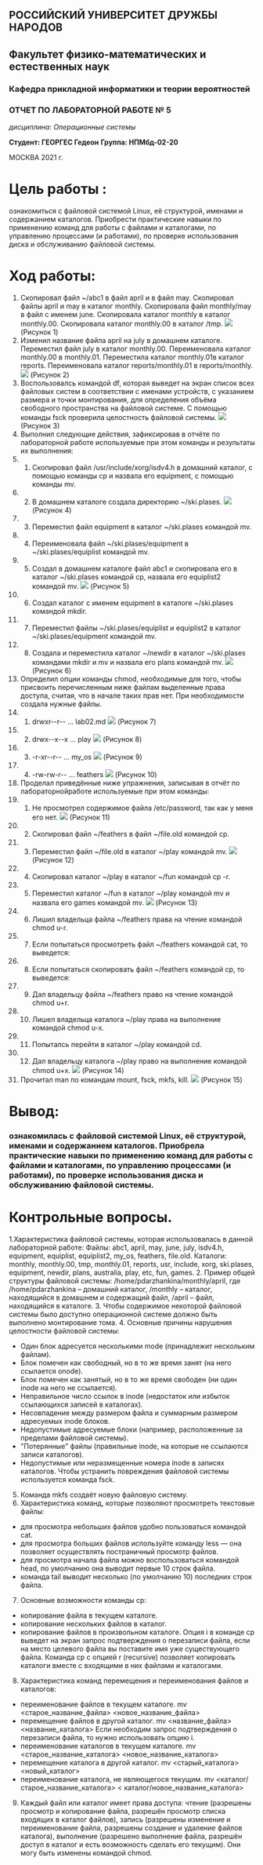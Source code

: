 ## РОССИЙСКИЙ УНИВЕРСИТЕТ ДРУЖБЫ НАРОДОВ
## Факультет физико-математических и естественных наук 
### Кафедра прикладной информатики и теории вероятностей

### ОТЧЕТ ПО ЛАБОРАТОРНОЙ РАБОТЕ № 5

*дисциплина: Операционные системы*

**Студент: ГЕОРГЕС Гедеон** 
**Группа: НПМбд-02-20**

МОСКВА 2021 г.

# Цель работы :
ознакомиться с файловой системой Linux, её структурой, именами и содержанием каталогов. Приобрести практические навыки по применению команд для работы с файлами и каталогами, по управлению процессами (и работами), по проверке использования диска и обслуживанию файловой системы.
# Ход работы:
1. Скопировал файл ~/abc1 в файл april и в файл may. Скопировал файлы april и may в каталог monthly. Скопировала файл monthly/may в файл с именем june. Скопировала каталог monthly в каталог monthly.00. Скопировала каталог monthly.00 в каталог /tmp.
![](https://raw.githubusercontent.com/gedeongeorges/lab-06/main/pictures06/lab6%2001.png)
(Рисунок 1)
2. Изменил название файла april на july в домашнем каталоге. Переместил файл july в каталог monthly.00. Переименовала каталог monthly.00 в monthly.01. Переместила каталог monthly.01в каталог reports. Переименовала каталог reports/monthly.01 в reports/monthly.
![](https://raw.githubusercontent.com/gedeongeorges/lab-06/main/pictures06/lab6%2002.png)
(Рисунок 2)
3. Воспользовалсь командой df, которая выведет на экран список всех файловых систем в соответствии с именами устройств, с указанием размера и точки монтирования, для определения объёма свободного пространства на файловой системе. С помощью команды fsck проверила целостность файловой системы.
![](https://raw.githubusercontent.com/gedeongeorges/lab-06/main/pictures06/lab6%2003.png)
(Рисунок 3)
4. Выполнил следующие действия, зафиксировав в отчёте по лабораторной работе используемые при этом команды и результаты их выполнения:
4. 1. Скопировал файл /usr/include/xorg/isdv4.h в домашний каталог, с помощью команды cp и назвала его equipment, с помощью команды mv. 
4. 2. В домашнем каталоге создала директорию ~/ski.plases.
![](https://raw.githubusercontent.com/gedeongeorges/lab-06/main/pictures06/lab6%2004.png)
(Рисунок 4)
4. 3. Переместил файл equipment в каталог ~/ski.plases командой mv.
4. 4. Переименовала файл ~/ski.plases/equipment в ~/ski.plases/equiplist командой mv.
4. 5. Создал в домашнем каталоге файл abc1 и скопировала его в каталог ~/ski.plases командой cp, назвала его equiplist2 командой mv.
![](https://raw.githubusercontent.com/gedeongeorges/lab-06/main/pictures06/lab6%2005.png)
(Рисунок 5)
4. 6. Создал каталог с именем equipment в каталоге ~/ski.plases командой mkdir.
4. 7. Переместил файлы ~/ski.plases/equiplist и equiplist2 в каталог ~/ski.plases/equipment командой mv.
4. 8. Создала и переместила каталог ~/newdir в каталог ~/ski.plases командами mkdir и  mv и назвала его plans командой mv.
![](https://raw.githubusercontent.com/gedeongeorges/lab-06/main/pictures06/lab6%2006.png) 
(Рисунок 6)
5. Определил опции команды chmod, необходимые для того, чтобы присвоить перечисленным ниже файлам выделенные права доступа, считая, что в начале таких прав нет. При необходимости создала нужные файлы.
5. 1. drwxr--r-- ... lab02.md
![](https://raw.githubusercontent.com/gedeongeorges/lab-06/main/pictures06/lab6%2008.png)
(Рисунок 7)
5. 2. drwx--x--x ... play
![](https://raw.githubusercontent.com/gedeongeorges/lab-06/main/pictures06/lab6%2009.png)
(Рисунок 8)
5. 3. -r-xr--r-- ... my_os
![](https://raw.githubusercontent.com/gedeongeorges/lab-06/main/pictures06/lab6%2010.png)
(Рисунок 9)
5. 4. -rw-rw-r-- ... feathers
![](https://raw.githubusercontent.com/gedeongeorges/lab-06/main/pictures06/lab6%2011.png)
(Рисунок 10)
6. Проделал приведённые ниже упражнения, записывая в отчёт по лабораторнойработе используемые при этом команды:
6. 1. Не просмотрел содержимое файла /etc/password, так как у меня его нет.
![](https://raw.githubusercontent.com/gedeongeorges/lab-06/main/pictures06/lab6%2012.png)
(Рисунок 11)
6. 2. Скопировал файл ~/feathers в файл ~/file.old командой cp.
6. 3. Переместил файл ~/file.old в каталог ~/play командой mv.
![](https://raw.githubusercontent.com/gedeongeorges/lab-06/main/pictures06/lab6%2013.png)
(Рисунок 12)
6. 4. Скопировал каталог ~/play в каталог ~/fun командой cp -r.
6. 5. Переместил каталог ~/fun в каталог ~/play командой mv и назвала его games командой mv.
![](https://raw.githubusercontent.com/gedeongeorges/lab-06/main/pictures06/lab6%2014.png)
(Рисунок 13)
6. 6. Лишил владельца файла ~/feathers права на чтение командой chmod u-r.
6. 7. Если попытаться просмотреть файл ~/feathers командой cat, то выведется:
6. 8. Если попытаться скопировать файл ~/feathers командой cp, то выведется:
6. 9. Дал владельцу файла ~/feathers право на чтение командой chmod u+r.
6. 10. Лишeл владельца каталога ~/play права на выполнение командой chmod u-x.
6. 11. Попыталсь перейти в каталог ~/play командой cd. 
6. 12. Дал владельцу каталога ~/play право на выполнение командой chmod u+x.
![](https://raw.githubusercontent.com/gedeongeorges/lab-06/main/pictures06/lab6%2015.png)
(Рисунок 14)
7. Прочитал man по командам mount, fsck, mkfs, kill.
![](https://raw.githubusercontent.com/gedeongeorges/lab-06/main/pictures06/lab6%2020.png)
(Рисунок 15)
# Вывод:
### ознакомилась с файловой системой Linux, её структурой, именами и содержанием каталогов. Приобрела практические навыки по применению команд для работы с файлами и каталогами, по управлению процессами (и работами), по проверке использования диска и обслуживанию файловой системы.
# Контрольные вопросы.
1.Характеристика файловой системы, которая использовалась в данной лабораторной работе:
Файлы: abc1, april, may, june, july, isdv4.h, equipment, equiplist, equiplist2, my_os, feathers, file.old. Каталоги: monthly, monthly.00, tmp, monthly.01, reports, usr, include, xorg, ski.plases, equipment, newdir, plans, australia, play, etc, fun, games.
2. Пример общей структуры файловой системы: /home/pdarzhankina/monthly/april, где /home/pdarzhankina – домашний каталог, /monthly – каталог, находящийся в домашнем и содержащий файл, /аpril – файл, находящийся в каталоге.
3. Чтобы содержимое некоторой файловой системы было доступно операционной системе должно быть выполнено монтирование тома.
4. Основные причины нарушения целостности файловой системы:
- Один блок адресуется несколькими mode (принадлежит нескольким файлам).
- Блок помечен как свободный, но в то же время занят (на него ссылается onode).
- Блок помечен как занятый, но в то же время свободен (ни один inode на него не ссылается).
- Неправильное число ссылок в inode (недостаток или избыток ссылающихся записей в каталогах).
- Несовпадение между размером файла и суммарным размером адресуемых inode блоков.
- Недопустимые адресуемые блоки (например, расположенные за пределами файловой системы).
- "Потерянные" файлы (правильные inode, на которые не ссылаются записи каталогов).
- Недопустимые или неразмещенные номера inode в записях каталогов.
Чтобы устранить повреждения файловой системы используется команда fsck.
5. Команда mkfs создаёт новую файловую систему.
6. Характеристика команд, которые позволяют просмотреть текстовые файлы:
- для просмотра небольших файлов удобно пользоваться командой cat.
- для просмотра больших файлов используйте команду less — она позволяет осуществлять постраничный просмотр файлов.
- для просмотра начала файла можно воспользоваться командой head, по умолчанию она выводит первые 10 строк файла.
- команда tail выводит несколько (по умолчанию 10) последних строк файла.
7. Основные возможности команды cp:
- копирование файла в текущем каталоге.
- копирование нескольких файлов в каталог.
- копирование файлов в произвольном каталоге.
Опция i в команде cp выведет на экран запрос подтверждения о перезаписи файла, если на место целевого файла вы поставите имя уже существующего файла. Команда cp с опцией r (recursive) позволяет копировать каталоги вместе с входящими в них файлами и каталогами.
8. Характеристика команд перемещения и переименования файлов и каталогов:
- переименование файлов в текущем каталоге. mv <старое_название_файла> <новое_название_файла> 
- перемещение файлов в другой каталог. mv <название_файла> <название_каталога> 
Если необходим запрос подтверждения о перезаписи файла, то нужно использовать опцию i.
- переименование каталогов в текущем каталоге. mv <старое_название_каталога> <новое_название_каталога> 
- перемещение каталога в другой каталог. mv <старый_каталога> <новый_каталог> 
- переименование каталога, не являющегося текущим. mv <каталог/старое_название_каталога> < каталог/новое_название_каталога> 
9. Каждый файл или каталог имеет права доступа: чтение (разрешены просмотр и копирование файла, разрешён просмотр списка входящих в каталог файлов), запись (разрешены изменение и переименование файла, разрешены создание и удаление файлов каталога), выполнение (разрешено выполнение файла, разрешён доступ в каталог и есть возможность сделать его текущим). Они могу быть изменены командой chmod.

